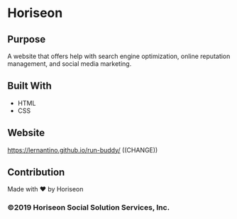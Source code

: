 # Horiseon

## Purpose
A website that offers help with search engine optimization, online reputation management, and social media marketing.

## Built With
* HTML
* CSS

## Website
https://lernantino.github.io/run-buddy/  ((CHANGE))

## Contribution
Made with ❤️ by Horiseon

### ©️2019 Horiseon Social Solution Services, Inc.
